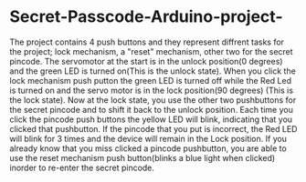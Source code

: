 # Secret-Passcode-Arduino-project-
The project contains 4 push buttons and they represent diffrent tasks for the project; lock mechanism, a "reset" mechanism, other two for the secret pincode. The servomotor at the start is in the unlock position(0 degrees) and the green LED is turned on(This is the unlock state). When you click the lock mechanism push putton the green LED is turned off while the Red Led is turned on and the servo motor is in the lock position(90 degrees) (This is the lock state). Now at the lock state, you use the other two pushbuttons for the secret pincode and to shift it back to the unlock position. Each time you click  the pincode push buttons the yellow LED will blink, indicating that you clicked that pushbutton. If the pincode that you put is incorrect, the Red LED will blink for 3 times and the device will remain in the Lock position. If you already know that you miss clicked a pincode pushbutton, you are able to use the reset mechanism push button(blinks a blue light when clicked) inorder to re-enter the secret pincode. 
